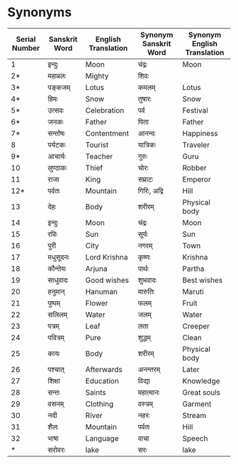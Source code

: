 # Synonyms

| Serial Number | Sanskrit Word | English Translation | Synonym Sanskrit Word | Synonym English Translation |
|---------------|---------------|---------------------|------------------------|-----------------------------|
| 1             | इन्दुः        | Moon                | चंद्रः                   | Moon                         |
| 2*            | महाबलः       | Mighty              | शिवः                   |                      |
| 3*             | पङ्कजम्       | Lotus               | कमलम्                 | Lotus                        |
| 4*             | हिमः          | Snow                | तुषारः                  | Snow                     |
| 5*             | उत्सवः        | Celebration         | पर्व                 | Festival                     |
| 6*             | जनकः         | Father              | पिता                     | Father                       |
| 7*             | सन्तोषः       | Contentment         | आनन्दः                  | Happiness                    |
| 8             | पर्यटकः      | Tourist             | यात्रिकः                 | Traveler                     |
| 9*             | आचार्यः      | Teacher             | गुरुः                    | Guru                         |
| 10            | लुण्ठाकः      | Thief               | चोरः                    | Robber                       |
| 11            | राजा          | King                | सम्राटः                  | Emperor                      |
| 12*           | पर्वतः        | Mountain            | गिरिः, अद्रि                    | Hill                         |
| 13            | देहः          | Body                | शरीरम्                  | Physical body                |
| 14            | इन्दुः         | Moon                | चंद्रः                   | Moon                         |
| 15            | रविः          | Sun                 | सूर्यः                   | Sun                          |
| 16            | पुरी          | City                | नगरम्                   | Town                         |
| 17            | मधुसूदनः     | Lord Krishna        | कृष्णः                   | Krishna                      |
| 18            | कौन्तेयः      | Arjuna              | पार्थः                   | Partha                       |
| 19            | साधुवादः      | Good wishes         | शुभवादः                 | Best wishes                  |
| 20            | हनुमान्        | Hanuman             | मारुतिः                  | Maruti                       |
| 21            | पुष्पम्        | Flower              | फलम्                     | Fruit                        |
| 22            | सलिलम्        | Water               | जलम्                     | Water                        |
| 23            | पत्रम्        | Leaf                | लता                     | Creeper                      |
| 24            | पवित्रम्      | Pure                | शुद्धम्                  | Clean                        |
| 25            | कायः          | Body                | शरीरम्                  | Physical body                |
| 26            | पश्चात्        | Afterwards          | अनन्तरम्                 | Later                        |
| 27            | शिक्षा        | Education           | विद्या                   | Knowledge                    |
| 28            | सन्तः          | Saints              | महात्मानः                | Great souls                  |
| 29            | वसनम्        | Clothing            | वस्त्रम्                  | Garment                      |
| 30            | नदी           | River               | नहरः                    | Stream                       |
| 31            | शैलः          | Mountain            | पर्वतः                  | Hill                         |
| 32            | भाषा          | Language            | वाचा                     | Speech                       |
|*|सरोवरः |lake|सरः |lake|
